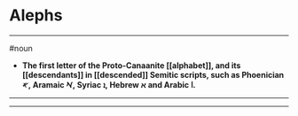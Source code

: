 # Alephs
---
#noun
- **The first letter of the Proto-Canaanite [[alphabet]], and its [[descendants]] in [[descended]] Semitic scripts, such as Phoenician 𐤀, Aramaic 𐡀, Syriac ܐ, Hebrew א and Arabic ا.**
---
---
